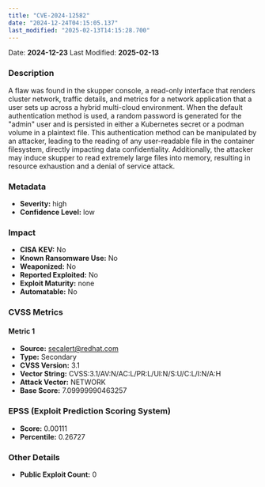 ```yaml
---
title: "CVE-2024-12582"
date: "2024-12-24T04:15:05.137"
last_modified: "2025-02-13T14:15:28.700"
---
```




Date: **2024-12-23** Last Modified: **2025-02-13**

### Description  
A flaw was found in the skupper console,  a read-only interface that renders cluster network, traffic details, and metrics for a network application that a user sets up across a hybrid multi-cloud environment. When the default authentication method is used, a random password is generated for the "admin" user and is persisted in either a Kubernetes secret or a podman volume in a plaintext file. This authentication method can be manipulated by an attacker, leading to the reading of any user-readable file in the container filesystem, directly impacting data confidentiality. Additionally, the attacker may induce skupper to read extremely large files into memory, resulting in resource exhaustion and a denial of service attack.

### Metadata  
- **Severity:** high
- **Confidence Level:** low

### Impact  
- **CISA KEV:** No
- **Known Ransomware Use:** No
- **Weaponized:** No
- **Reported Exploited:** No
- **Exploit Maturity:** none
- **Automatable:** No

### CVSS Metrics  

#### Metric 1
- **Source:** secalert@redhat.com
- **Type:** Secondary
- **CVSS Version:** 3.1
- **Vector String:** CVSS:3.1/AV:N/AC:L/PR:L/UI:N/S:U/C:L/I:N/A:H
- **Attack Vector:** NETWORK
- **Base Score:** 7.09999990463257


### EPSS (Exploit Prediction Scoring System)  
- **Score:** 0.00111
- **Percentile:** 0.26727

### Other Details  
- **Public Exploit Count:** 0
